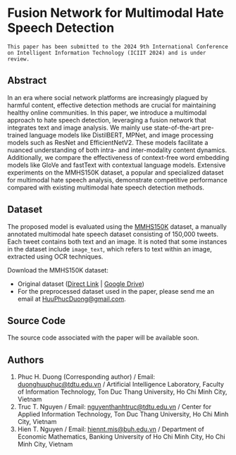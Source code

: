# Fusion Network for Multimodal Hate Speech Detection


`This paper has been submitted to the 2024 9th International Conference on Intelligent Information Technology (ICIIT 2024) and is under review.`


## Abstract

In an era where social network platforms are increasingly plagued by harmful content, effective detection methods are crucial for maintaining healthy online communities. In this paper, we introduce a multimodal approach to hate speech detection, leveraging a fusion network that integrates text and image analysis. We mainly use state-of-the-art pre-trained language models like DistilBERT, MPNet, and image processing models such as ResNet and EfficientNetV2. These models facilitate a nuanced understanding of both intra- and inter-modality content dynamics. Additionally, we compare the effectiveness of context-free word embedding models like GloVe and fastText with contextual language models. Extensive experiments on the MMHS150K dataset, a popular and specialized dataset for multimodal hate speech analysis, demonstrate competitive performance compared with existing multimodal hate speech detection methods.


## Dataset

The proposed model is evaluated using the [MMHS150K](https://gombru.github.io/2019/10/09/MMHS/) dataset, a manually annotated multimodal hate speech dataset consisting of 150,000 tweets. Each tweet contains both text and an image. It is noted that some instances in the dataset include `image_text`, which refers to text within an image, extracted using OCR techniques.

Download the MMHS150K dataset:

 - Original dataset ([Direct Link](http://datasets.cvc.uab.es/MMHS150K/MMHS150K.zip) | [Google Drive](https://drive.google.com/file/d/1S9mMhZFkntNnYdO-1dZXwF_8XIiFcmlF/view?usp=sharing))
 - For the preprocessed dataset used in the paper, please send me an email at HuuPhucDuong@gmail.com.


## Source Code

The source code associated with the paper will be available soon.


## Authors

 1. Phuc H. Duong (Corresponding author) / Email: duonghuuphuc@tdtu.edu.vn / Artificial Intelligence Laboratory, Faculty of Information Technology, Ton Duc Thang University, Ho Chi Minh City, Vietnam
 2. Truc T. Nguyen / Email: nguyenthanhtruc@tdtu.edu.vn / Center for Applied Information Technology, Ton Duc Thang University, Ho Chi Minh City, Vietnam
 3. Hien T. Nguyen / Email: hiennt.mis@buh.edu.vn / Department of Economic Mathematics, Banking University of Ho Chi Minh City, Ho Chi Minh City, Vietnam
